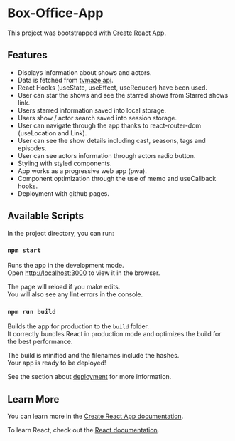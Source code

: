 # Box-Office-App

This project was bootstrapped with [Create React App](https://github.com/facebook/create-react-app).

## Features

* Displays information about shows and actors.
* Data is fetched from [tvmaze api](https://www.tvmaze.com/api).
* React Hooks (useState, useEffect, useReducer) have been used.
* User can star the shows and see the starred shows from Starred shows link.
* Users starred information saved into local storage.
* Users show / actor search saved into session storage.
* User can navigate through the app thanks to react-router-dom (useLocation and Link).
* User can see the show details including cast, seasons, tags and episodes.
* User can see actors information through actors radio button.
* Styling with styled components.
* App works as a progressive web app (pwa).
* Component optimization through the use of memo and useCallback hooks.
* Deployment with github pages.

## Available Scripts

In the project directory, you can run:

### `npm start`

Runs the app in the development mode.\
Open [http://localhost:3000](http://localhost:3000) to view it in the browser.

The page will reload if you make edits.\
You will also see any lint errors in the console.

### `npm run build`

Builds the app for production to the `build` folder.\
It correctly bundles React in production mode and optimizes the build for the best performance.

The build is minified and the filenames include the hashes.\
Your app is ready to be deployed!

See the section about [deployment](https://facebook.github.io/create-react-app/docs/deployment) for more information.


## Learn More

You can learn more in the [Create React App documentation](https://facebook.github.io/create-react-app/docs/getting-started).

To learn React, check out the [React documentation](https://reactjs.org/).
